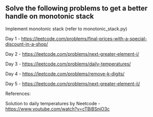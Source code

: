 ## Solve the following problems to get a better handle on monotonic stack

Implement monotonic stack (refer to monotonic_stack.py)

Day 1 - https://leetcode.com/problems/final-prices-with-a-special-discount-in-a-shop/

Day 2 - https://leetcode.com/problems/next-greater-element-i/

Day 3 - https://leetcode.com/problems/daily-temperatures/

Day 4 - https://leetcode.com/problems/remove-k-digits/

Day 5 - https://leetcode.com/problems/next-greater-element-ii/

References:

Solution to daily temperatures by Neetcode - https://www.youtube.com/watch?v=cTBiBSnjO3c











